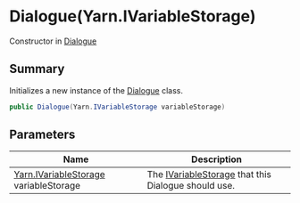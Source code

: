 # Dialogue(Yarn.IVariableStorage)

Constructor in [Dialogue](./)

## Summary

Initializes a new instance of the [Dialogue](./) class.

```csharp
public Dialogue(Yarn.IVariableStorage variableStorage)
```

## Parameters

| Name                                                               | Description                                                                      |
| ------------------------------------------------------------------ | -------------------------------------------------------------------------------- |
| [Yarn.IVariableStorage](../yarn.ivariablestorage/) variableStorage | The [IVariableStorage](../yarn.ivariablestorage/) that this Dialogue should use. |
